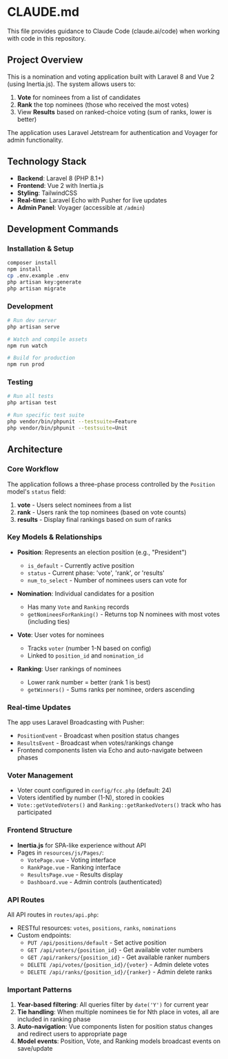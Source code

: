 # CLAUDE.md

This file provides guidance to Claude Code (claude.ai/code) when working with code in this repository.

## Project Overview

This is a nomination and voting application built with Laravel 8 and Vue 2 (using Inertia.js). The system allows users to:
1. **Vote** for nominees from a list of candidates
2. **Rank** the top nominees (those who received the most votes)
3. View **Results** based on ranked-choice voting (sum of ranks, lower is better)

The application uses Laravel Jetstream for authentication and Voyager for admin functionality.

## Technology Stack

- **Backend**: Laravel 8 (PHP 8.1+)
- **Frontend**: Vue 2 with Inertia.js
- **Styling**: TailwindCSS
- **Real-time**: Laravel Echo with Pusher for live updates
- **Admin Panel**: Voyager (accessible at `/admin`)

## Development Commands

### Installation & Setup
```bash
composer install
npm install
cp .env.example .env
php artisan key:generate
php artisan migrate
```

### Development
```bash
# Run dev server
php artisan serve

# Watch and compile assets
npm run watch

# Build for production
npm run prod
```

### Testing
```bash
# Run all tests
php artisan test

# Run specific test suite
php vendor/bin/phpunit --testsuite=Feature
php vendor/bin/phpunit --testsuite=Unit
```

## Architecture

### Core Workflow

The application follows a three-phase process controlled by the `Position` model's `status` field:

1. **vote** - Users select nominees from a list
2. **rank** - Users rank the top nominees (based on vote counts)
3. **results** - Display final rankings based on sum of ranks

### Key Models & Relationships

- **Position**: Represents an election position (e.g., "President")
  - `is_default` - Currently active position
  - `status` - Current phase: 'vote', 'rank', or 'results'
  - `num_to_select` - Number of nominees users can vote for

- **Nomination**: Individual candidates for a position
  - Has many `Vote` and `Ranking` records
  - `getNomineesForRanking()` - Returns top N nominees with most votes (including ties)

- **Vote**: User votes for nominees
  - Tracks `voter` (number 1-N based on config)
  - Linked to `position_id` and `nomination_id`

- **Ranking**: User rankings of nominees
  - Lower rank number = better (rank 1 is best)
  - `getWinners()` - Sums ranks per nominee, orders ascending

### Real-time Updates

The app uses Laravel Broadcasting with Pusher:
- `PositionEvent` - Broadcast when position status changes
- `ResultsEvent` - Broadcast when votes/rankings change
- Frontend components listen via Echo and auto-navigate between phases

### Voter Management

- Voter count configured in `config/fcc.php` (default: 24)
- Voters identified by number (1-N), stored in cookies
- `Vote::getVotedVoters()` and `Ranking::getRankedVoters()` track who has participated

### Frontend Structure

- **Inertia.js** for SPA-like experience without API
- Pages in `resources/js/Pages/`:
  - `VotePage.vue` - Voting interface
  - `RankPage.vue` - Ranking interface
  - `ResultsPage.vue` - Results display
  - `Dashboard.vue` - Admin controls (authenticated)

### API Routes

All API routes in `routes/api.php`:
- RESTful resources: `votes`, `positions`, `ranks`, `nominations`
- Custom endpoints:
  - `PUT /api/positions/default` - Set active position
  - `GET /api/voters/{position_id}` - Get available voter numbers
  - `GET /api/rankers/{position_id}` - Get available ranker numbers
  - `DELETE /api/votes/{position_id}/{voter}` - Admin delete votes
  - `DELETE /api/ranks/{position_id}/{ranker}` - Admin delete ranks

### Important Patterns

1. **Year-based filtering**: All queries filter by `date('Y')` for current year
2. **Tie handling**: When multiple nominees tie for Nth place in votes, all are included in ranking phase
3. **Auto-navigation**: Vue components listen for position status changes and redirect users to appropriate page
4. **Model events**: Position, Vote, and Ranking models broadcast events on save/update
